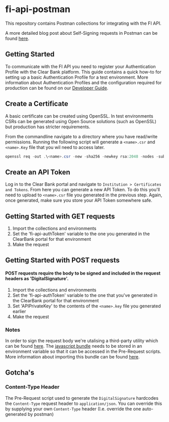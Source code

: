 # fi-api-postman
This repository contains Postman collections for integrating with the FI API.

A more detailed blog post about Self-Signing requests in Postman can be found [here](https://clear.bank/newsroom/self-signing-requests-in-postman).

## Getting Started
To communicate with the FI API you need to register your Authentication Profile with the Clear Bank platform. This guide contains a quick how-to for setting up a basic Authentication Profile for a test environment. More information about Authentication Profiles and the configuration required for production can be found on our [Developer Guide](https://clearbank.github.io/docs/introduction/#creating-your-authentication-profile).

## Create a Certificate
A basic certificate can be created using OpenSSL. In test environments CSRs can be generated using Open Source solutions (such as OpenSSL) but production has stricter requirements.

From the commandline navigate to a directory where you have read/write permissions. Running the following script will generate a `<name>.csr` and `<name>.Key` file that you wil need to access later.

```powershell
openssl req -out .\<name>.csr -new -sha256 -newkey rsa:2048 -nodes -subj "/ST=localhost/L=localhost/CN=localhost/" -keyout .\<name>.key
```

## Create an API Token
Log in to the Clear Bank portal and navigate to `Institution > Certificates and Tokens`. From here you can generate a new API Token. To do this you'll need to upload to `<name>.csr` file you generated in the previous step. Again, once generated, make sure you store your API Token somewhere safe.

## Getting Started with GET requests
1.	Import the collections and environments
2.	Set the 'fi-api-authToken' variable to the one you generated in the ClearBank portal for that environment
3.	Make the request

## Getting Started with POST requests
#### POST requests require the body to be signed and included in the request headers as 'DigitalSignature'.

1.	Import the collections and environments
2.	Set the 'fi-api-authToken' variable to the one that you've generated in the ClearBank portal for that environment
3.  Set 'APIPrivateKey' to the contents of the `<name>.key` file you generated earlier
5.  Make the request

### Notes
In order to sign the request body we're utalising a third-party utility which can be found [here](https://joolfe.github.io/postman-util-lib/). The [javascript bundle](https://joolfe.github.io/postman-util-lib/dist/bundle.js) needs to be stored in an environment variable so that it can be accessed in the Pre-Request scripts. More information about importing this bundle can be found [here](https://joolfe.github.io/postman-util-lib/#installation).

## Gotcha's

### Content-Type Header

The Pre-Request script used to generate the `DigitalSignature` hardcodes the `Content-Type` request header to `application/json`. You can override this by supplying your own `Content-Type` header (I.e. override the one auto-generated by postman)
